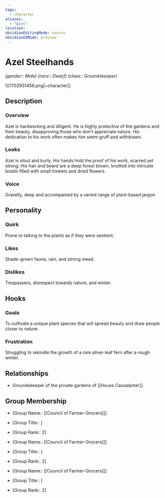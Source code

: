 ```yaml
---
tags:
  - character
aliases:
  - "Azel"
location: 
obsidianEditingMode: source
obsidianUIMode: preview
---
```


# Azel Steelhands

_(gender:: Male) (race:: Dwarf) (class:: Groundskeeper)_

![[1702931456.png|+character]]

## Description

### Overview

Azel is hardworking and diligent. He is highly protective of the gardens and their beauty, disapproving those who don't appreciate nature. His dedication to his work often makes him seem gruff and withdrawn.

### Looks

Azel is stout and burly. His hands hold the proof of his work, scarred yet strong. His hair and beard are a deep forest brown, knotted into intricate braids filled with small trinkets and dried flowers.

### Voice

Gravelly, deep and accompanied by a varied range of plant-based jargon.

## Personality

### Quirk

Prone to talking to the plants as if they were sentient.

### Likes

Shade-grown fauna, rain, and strong mead.

### Dislikes

Trespassers, disrespect towards nature, and winter.

## Hooks

### Goals

To cultivate a unique plant species that will spread beauty and draw people closer to nature.

### Frustration

Struggling to rekindle the growth of a rare silver-leaf fern after a rough winter.

## Relationships

- Groundskeeper of the private gardens of [[House Cassalanter]].

## Group Membership

- [Group Name:: [[Council of Farmer-Grocers]]]
- [Group Title:: ]
- [Group Rank:: 2]

- [Group Name:: [[Council of Farmer-Grocers]]]
- [Group Title:: ]
- [Group Rank:: 2]

- [Group Name:: [[Council of Farmer-Grocers]]]
- [Group Title:: ]
- [Group Rank:: 2]
